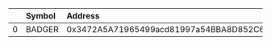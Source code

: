 |    | Symbol   | Address                                    |   Amount | Cowswap ID                                                                                                             |
|---:|:---------|:-------------------------------------------|---------:|:-----------------------------------------------------------------------------------------------------------------------|
|  0 | BADGER   | 0x3472A5A71965499acd81997a54BBA8D852C6E53d |  2081.51 | ['0x9637ffcfda3d645d84dbabb6c7c5512f0d5b096a1846005175a8b223ac52a44f7c68c42de679ffb0f16216154c996c354cf1161b64a88576'] |